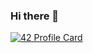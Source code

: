 ### Hi there 👋

[![42 Profile Card](https://1337-readme.vercel.app/api/profile?cursus=42cursus&dark=true&email=hide&login=asabbar)](https://github.com/mohouyizme/1337-readme)

